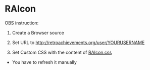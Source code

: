 # RAIcon

OBS instruction:

1. Create a Browser source

2. Set URL to http://retroachievements.org/user/YOURUSERNAME

3. Set Custom CSS with the content of [RAIcon.css](https://raw.githubusercontent.com/Moliman/RAIcon/master/RAIcon.css)

* You have to refresh it manually
